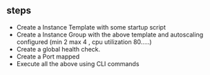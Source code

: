 ## steps
* Create a Instance Template with some startup script
* Create a Instance Group with the above template and autoscaling configured (min 2 max 4 , cpu utilization 80.....)
* Create a global health check.
* Create a Port mapped
* Execute all the above using CLI commands 
  
